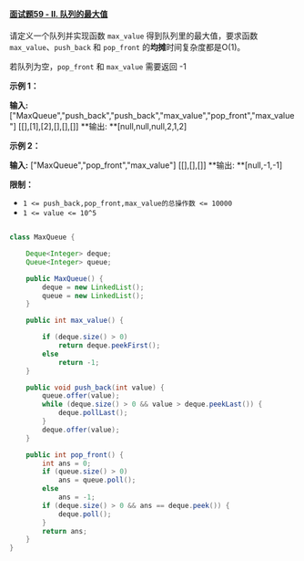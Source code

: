 #### [面试题59 - II. 队列的最大值](https://leetcode-cn.com/problems/dui-lie-de-zui-da-zhi-lcof/)

请定义一个队列并实现函数 `max_value` 得到队列里的最大值，要求函数`max_value`、`push_back` 和 `pop_front` 的**均摊**时间复杂度都是O(1)。

若队列为空，`pop_front` 和 `max_value` 需要返回 \-1

**示例 1：**

**输入:**
\["MaxQueue","push\_back","push\_back","max\_value","pop\_front","max\_value"\]
\[\[\],\[1\],\[2\],\[\],\[\],\[\]\]
**输出: **\[null,null,null,2,1,2\]

**示例 2：**

**输入:**
\["MaxQueue","pop\_front","max\_value"\]
\[\[\],\[\],\[\]\]
**输出: **\[null,\-1,\-1\]

**限制：**

*   `1 <= push_back,pop_front,max_value的总操作数 <= 10000`
*   `1 <= value <= 10^5`



```java

class MaxQueue {

    Deque<Integer> deque;
    Queue<Integer> queue;

    public MaxQueue() {
        deque = new LinkedList();
        queue = new LinkedList();
    }

    public int max_value() {

        if (deque.size() > 0)
            return deque.peekFirst();
        else
            return -1;
    }

    public void push_back(int value) {
        queue.offer(value);
        while (deque.size() > 0 && value > deque.peekLast()) {
            deque.pollLast();
        }
        deque.offer(value);
    }

    public int pop_front() {
        int ans = 0;
        if (queue.size() > 0)
            ans = queue.poll();
        else
            ans = -1;
        if (deque.size() > 0 && ans == deque.peek()) {
            deque.poll();
        }
        return ans;
    }
}
```

